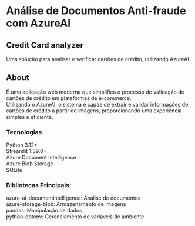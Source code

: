 # Análise de Documentos Anti-fraude com AzureAI

## Credit Card analyzer

Uma solução para analisar e verificar cartões de crédito, utilizando AzureAI

## About

É uma aplicação web moderna que simplifica o processo de validação de cartões de crédito em plataformas de e-commerce.   
Utilizando o AzureAI, o sistema é capaz de extrair e validar informações de cartões de crédito a partir de imagens, proporcionando uma experiência simples e eficiente.  

### Tecnologias

Python 3.12+  
Streamlit 1.39.0+  
Azure Document Intelligence  
Azure Blob Storage  
SQLite  

### Bibliotecas Principais:

azure-ai-documentintelligence: Análise de documentos  
azure-storage-blob: Armazenamento de imagens  
pandas: Manipulação de dados  
python-dotenv: Gerenciamento de variáveis de ambiente  
